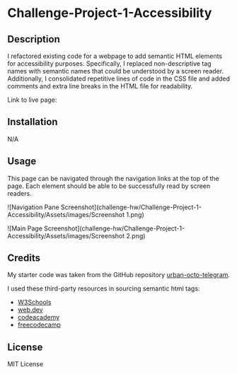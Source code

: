 # Challenge-Project-1-Accessibility

## Description
I refactored existing code for a webpage to add semantic HTML elements for accessibility purposes. Specifically, I replaced non-descriptive tag names with semantic names that could be understood by a screen reader. Additionally, I consolidated repetitive lines of code in the CSS file and added comments and extra line breaks in the HTML file for readability.

Link to live page:

## Installation
N/A

## Usage
This page can be navigated through the navigation links at the top of the page. Each element should be able to be successfully read by screen readers.

![Navigation Pane Screenshot](challenge-hw/Challenge-Project-1-Accessibility/Assets/images/Screenshot 1.png)

![Main Page Screenshot](challenge-hw/Challenge-Project-1-Accessibility/Assets/images/Screenshot 2.png)

## Credits

My starter code was taken from the GitHub repository [urban-octo-telegram](urban-octo-telegram). 

I used these third-party resources in sourcing semantic html tags:
- [W3Schools](https://www.w3schools.com/html/html5_semantic_elements.asp)
- [web.dev](https://web.dev/learn/html/semantic-html/)
- [codeacademy](https://www.codecademy.com/learn/learn-html/modules/learn-semantic-html/cheatsheet)
- [freecodecamp](https://www.freecodecamp.org/news/semantic-html5-elements/)

## License
MIT License

